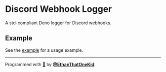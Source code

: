 # Discord Webhook Logger

A std-compliant Deno logger for Discord webhooks.

## Example

See the [example](./examples/example.ts) for a usage example.

---

Programmed with [🦕](https://deno.land/) by [**@EthanThatOneKid**](https://etok.codes/)